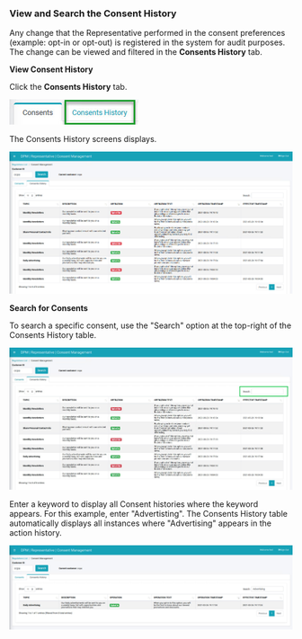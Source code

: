 ### View and Search the Consent History

Any change that the Representative performed in the consent preferences (example: opt-in or opt-out) is registered in the system for audit purposes. The change can be viewed and filtered in the **Consents History** tab.

**View Consent History**

Click the **Consents History** tab. 

![image](/articles/demo_project/DPM_Demo_Project/images/08_2_Consent_CustConsent_ConsentsHistoryTabCallout.jpg)                                

The Consents History screens displays.

![image](/articles/demo_project/DPM_Demo_Project/images/08_14_Consent_RepConsent_History.jpg)

**Search for Consents**

To search a specific consent, use the "Search" option at the top-right of the Consents History table.

![image](/articles/demo_project/DPM_Demo_Project/images/08_15_Consent_RepConsent_HistorySearch.jpg)

Enter a keyword to display all Consent histories where the keyword appears. For this example, enter "Advertisting". The Consents History table automatically displays all instances where "Advertising" appears in the action history.

![image](/articles/demo_project/DPM_Demo_Project/images/08_16_Consent_RepConsent_HistorySearch2.jpg)
